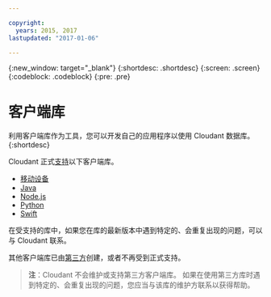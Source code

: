 ```yaml
---

copyright:
  years: 2015, 2017
lastupdated: "2017-01-06"

---
```


{:new_window: target="_blank"}
{:shortdesc: .shortdesc}
{:screen: .screen}
{:codeblock: .codeblock}
{:pre: .pre}

# 客户端库


利用客户端库作为工具，您可以开发自己的应用程序以使用 Cloudant 数据库。{:shortdesc}

Cloudant 正式[支持](supported.html)以下客户端库。

-	[移动设备](supported.html#mobile)
-	[Java](supported.html#java)
-	[Node.js](supported.html#node-js)
-	[Python](supported.html#python)
-	[Swift](supported.html#swift)

在受支持的库中，如果您在库的最新版本中遇到特定的、会重复出现的问题，可以与 Cloudant 联系。

其他客户端库已由[第三方](thirdparty.html#third-party-client-libraries)创建，或者不再受到正式支持。

>   **注**：Cloudant 不会维护或支持第三方客户端库。
如果在使用第三方库时遇到特定的、会重复出现的问题，您应当与该库的维护方联系以获得帮助。
